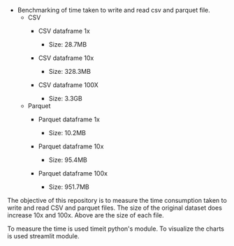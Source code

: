  - Benchmarking of time taken to write and read csv and parquet file.
    - CSV 
        - CSV dataframe 1x
            - Size: 28.7MB

        - CSV dataframe 10x
            - Size: 328.3MB

        - CSV dataframe 100X
            - Size: 3.3GB
    - Parquet
        - Parquet dataframe 1x
            - Size: 10.2MB

        - Parquet dataframe 10x
            - Size: 95.4MB

        - Parquet dataframe 100x
            - Size: 951.7MB

 The objective of this repository is to measure the time consumption taken to write and read CSV and parquet files. The size of the original dataset does increase 10x and 100x. Above are the size of each file.

  To measure the time is used timeit python's module.
  To visualize the charts is used streamlit module.

  